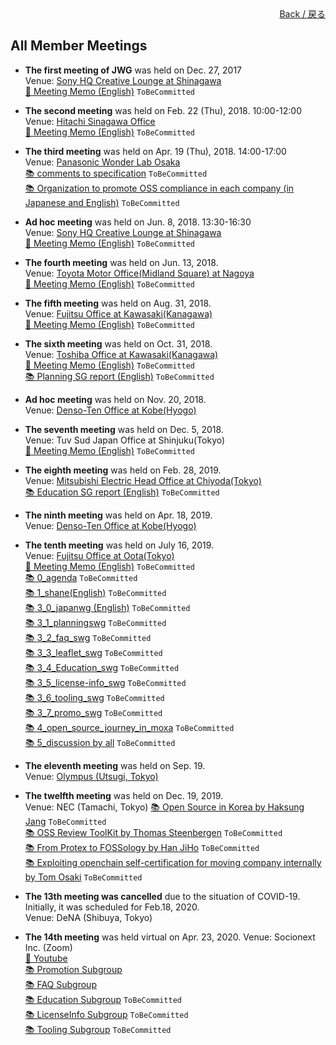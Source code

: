 <div style="text-align: right; position: -webkit-sticky; position: sticky; top: 10px;">
  <a href="/OpenChain-JWG/index_en.html">Back / 戻る</a>
</div>

## All Member Meetings

- **The first meeting of JWG** was held on Dec. 27, 2017  
Venue: [Sony HQ Creative Lounge at Shinagawa](https://www.sony.net/SonyInfo/CorporateInfo/Data/Map/index.html)  
[&#x1f4dd; Meeting Memo (English)]() ```ToBeCommitted```  

- **The second meeting** was held on Feb. 22 (Thu), 2018. 10:00-12:00  
Venue: [Hitachi Sinagawa Office](http://sasp.mapion.co.jp/b/hitachi/info/BA850354/?view=en)  
[&#x1f4dd; Meeting Memo (English)]() ```ToBeCommitted```  

- **The third meeting** was held on Apr. 19 (Thu), 2018. 14:00-17:00  
Venue: [Panasonic Wonder Lab Osaka](https://www.panasonic.com/jp/corporate/wonders/pdf/wlo_map.pdf)  
[&#x1f4da; comments to specification]() ```ToBeCommitted```  
[&#x1f4da; Organization to promote OSS compliance in each company (in Japanese and English)]() ```ToBeCommitted```  

- **Ad hoc meeting** was held on Jun. 8, 2018. 13:30-16:30  
Venue: [Sony HQ Creative Lounge at Shinagawa](https://www.sony.net/SonyInfo/CorporateInfo/Data/Map/index.html)  
[&#x1f4dd; Meeting Memo (English)]() ```ToBeCommitted```  

- **The fourth meeting** was held on Jun. 13, 2018.  
Venue: [Toyota Motor Office(Midland Square) at Nagoya](http://www.toyota.co.jp/jpn/company/about_toyota/outline/nagoya_office.html)  
[&#x1f4dd; Meeting Memo (English)]() ```ToBeCommitted```  

- **The fifth meeting** was held on Aug. 31, 2018.  
Venue: [Fujitsu Office at Kawasaki(Kanagawa)](http://www.fujitsu.com/jp/about/corporate/facilities/kawasaki/index.html)  
[&#x1f4dd; Meeting Memo (English)]() ```ToBeCommitted```  

- **The sixth meeting** was held on Oct. 31, 2018.  
Venue: [Toshiba Office at Kawasaki(Kanagawa)](https://www.toshiba.co.jp/worldwide/about/offices/index.html#KAWASAKI)  
[&#x1f4dd; Meeting Memo (English)]() ```ToBeCommitted```  
[&#x1f4da; Planning SG report (English)]() ```ToBeCommitted```  

- **Ad hoc meeting** was held on Nov. 20, 2018.  
Venue: [Denso-Ten Office at Kobe(Hyogo)](https://www.denso-ten.com/jp/company/profile/map/)  

- **The seventh meeting** was held on Dec. 5, 2018.  
Venue: Tuv Sud Japan Office at Shinjuku(Tokyo)  
[&#x1f4dd; Meeting Memo (English)]() ```ToBeCommitted```  

- **The eighth meeting** was held on Feb. 28, 2019.  
Venue: [Mitsubishi Electric Head Office at Chiyoda(Tokyo)](https://www.mitsubishielectric.com/en/about/locations/jp/jp0001/index.page)  
[&#x1f4da; Education SG report (English)]() ```ToBeCommitted```  

- **The ninth meeting** was held on Apr. 18, 2019.  
Venue: [Denso-Ten Office at Kobe(Hyogo)](https://www.denso-ten.com/jp/company/profile/map/)  

- **The tenth meeting** was held on July 16, 2019.  
Venue: [Fujitsu Office at Oota(Tokyo)](https://www.fujitsu.com/jp/about/corporate/facilities/solutionsquare/)  
[&#x1f4dd; Meeting Memo (English)]() ```ToBeCommitted```  
[&#x1f4da; 0_agenda]() ```ToBeCommitted```  
[&#x1f4da; 1_shane(English)]() ```ToBeCommitted```  
[&#x1f4da; 3_0_japanwg (English)]() ```ToBeCommitted```  
[&#x1f4da; 3_1_planningswg]() ```ToBeCommitted```  
[&#x1f4da; 3_2_faq_swg]() ```ToBeCommitted```  
[&#x1f4da; 3_3_leaflet_swg]() ```ToBeCommitted```  
[&#x1f4da; 3_4_Education_swg]() ```ToBeCommitted```  
[&#x1f4da; 3_5_license-info_swg]() ```ToBeCommitted```  
[&#x1f4da; 3_6_tooling_swg]() ```ToBeCommitted```  
[&#x1f4da; 3_7_promo_swg]() ```ToBeCommitted```  
[&#x1f4da; 4_open_source_journey_in_moxa]() ```ToBeCommitted```  
[&#x1f4da; 5_discussion by all]() ```ToBeCommitted```  

- **The eleventh meeting** was held on Sep. 19.  
Venue: [Olympus (Utsugi, Tokyo)](https://www.olympus.co.jp/company/base/map/olympus_utsugi.html)  

- **The twelfth meeting** was held on Dec. 19, 2019.  
Venue: NEC (Tamachi, Tokyo)
[&#x1f4da; Open Source in Korea by Haksung Jang]() ```ToBeCommitted```  
[&#x1f4da; OSS Review ToolKit by Thomas Steenbergen]() ```ToBeCommitted```  
[&#x1f4da; From Protex to FOSSology by Han JiHo]() ```ToBeCommitted```  
[&#x1f4da; Exploiting openchain self-certification for moving company internally by Tom Osaki]() ```ToBeCommitted```  

- **The 13th meeting was cancelled** due to the situation of COVID-19. Initially, it was scheduled for Feb.18, 2020.  
Venue: DeNA (Shibuya, Tokyo)  


- **The 14th meeting** was held virtual on Apr. 23, 2020.
Venue: Socionext Inc. (Zoom)  
[&#x1f3a5; Youtube](https://youtu.be/fFi-c8FQbuQ)  
[&#x1f4da; Promotion Subgroup](https://github.com/OpenChain-Project/OpenChain-JWG/blob/master/Meeting-Materials/All-Member-Meeting/20200423/PromotionSWG_OpenChainProject.pptx)  
[&#x1f4da; FAQ Subgroup](https://github.com/OpenChain-Project/OpenChain-JWG/blob/master/Meeting-Materials/All-Member-Meeting/20200423/FAQ%E4%BD%9C%E6%88%90SWG_OpenChainJapanWG.pptx)  
[&#x1f4da; Education Subgroup]() ```ToBeCommitted```  
[&#x1f4da; LicenseInfo Subgroup]() ```ToBeCommitted```  
[&#x1f4da; Tooling Subgroup]() ```ToBeCommitted```  

